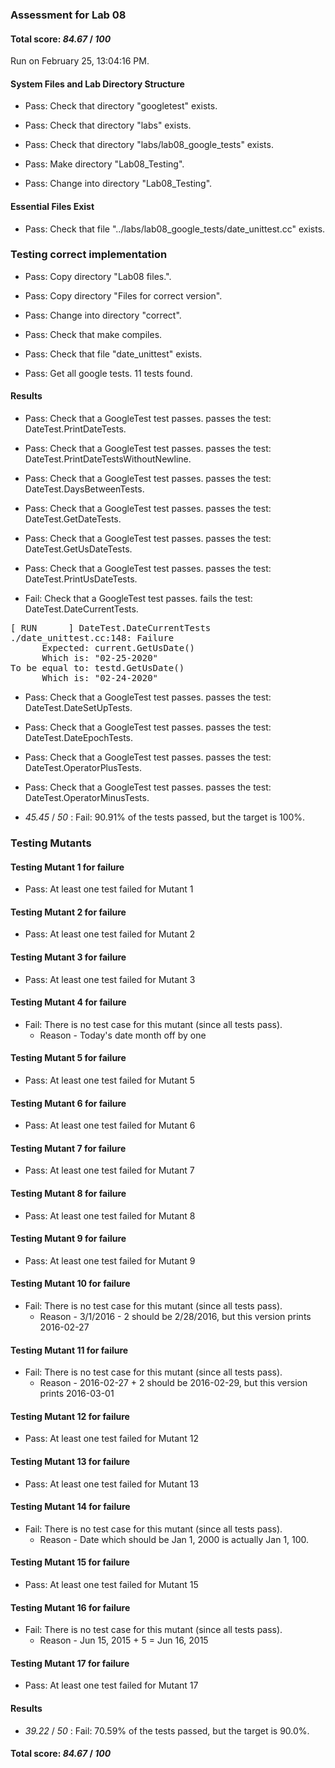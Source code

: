 ### Assessment for Lab 08

#### Total score: _84.67_ / _100_

Run on February 25, 13:04:16 PM.


#### System Files and Lab Directory Structure

+ Pass: Check that directory "googletest" exists.

+ Pass: Check that directory "labs" exists.

+ Pass: Check that directory "labs/lab08_google_tests" exists.

+ Pass: Make directory "Lab08_Testing".

+ Pass: Change into directory "Lab08_Testing".


#### Essential Files Exist

+ Pass: Check that file "../labs/lab08_google_tests/date_unittest.cc" exists.


### Testing correct implementation

+ Pass: Copy directory "Lab08 files.".



+ Pass: Copy directory "Files for correct version".



+ Pass: Change into directory "correct".

+ Pass: Check that make compiles.



+ Pass: Check that file "date_unittest" exists.

+ Pass: Get all google tests.
    11 tests found.




#### Results

+ Pass: Check that a GoogleTest test passes.
    passes the test: DateTest.PrintDateTests.



+ Pass: Check that a GoogleTest test passes.
    passes the test: DateTest.PrintDateTestsWithoutNewline.



+ Pass: Check that a GoogleTest test passes.
    passes the test: DateTest.DaysBetweenTests.



+ Pass: Check that a GoogleTest test passes.
    passes the test: DateTest.GetDateTests.



+ Pass: Check that a GoogleTest test passes.
    passes the test: DateTest.GetUsDateTests.



+ Pass: Check that a GoogleTest test passes.
    passes the test: DateTest.PrintUsDateTests.



+ Fail: Check that a GoogleTest test passes.
    fails the test: DateTest.DateCurrentTests.
<pre>
[ RUN      ] DateTest.DateCurrentTests
./date_unittest.cc:148: Failure
      Expected: current.GetUsDate()
      Which is: "02-25-2020"
To be equal to: testd.GetUsDate()
      Which is: "02-24-2020"</pre>



+ Pass: Check that a GoogleTest test passes.
    passes the test: DateTest.DateSetUpTests.



+ Pass: Check that a GoogleTest test passes.
    passes the test: DateTest.DateEpochTests.



+ Pass: Check that a GoogleTest test passes.
    passes the test: DateTest.OperatorPlusTests.



+ Pass: Check that a GoogleTest test passes.
    passes the test: DateTest.OperatorMinusTests.



+  _45.45_ / _50_ : Fail: 90.91% of the tests passed, but the target is 100%.


### Testing Mutants


#### Testing Mutant 1 for failure

+ Pass: At least one test failed for Mutant 1


#### Testing Mutant 2 for failure

+ Pass: At least one test failed for Mutant 2


#### Testing Mutant 3 for failure

+ Pass: At least one test failed for Mutant 3


#### Testing Mutant 4 for failure

+ Fail: There is no test case for this mutant (since all tests pass).
   - Reason - Today's date month off by one


#### Testing Mutant 5 for failure

+ Pass: At least one test failed for Mutant 5


#### Testing Mutant 6 for failure

+ Pass: At least one test failed for Mutant 6


#### Testing Mutant 7 for failure

+ Pass: At least one test failed for Mutant 7


#### Testing Mutant 8 for failure

+ Pass: At least one test failed for Mutant 8


#### Testing Mutant 9 for failure

+ Pass: At least one test failed for Mutant 9


#### Testing Mutant 10 for failure

+ Fail: There is no test case for this mutant (since all tests pass).
   - Reason - 3/1/2016 - 2 should be 2/28/2016, but this version prints 2016-02-27


#### Testing Mutant 11 for failure

+ Fail: There is no test case for this mutant (since all tests pass).
   - Reason - 2016-02-27 + 2 should be 2016-02-29, but this version prints 2016-03-01


#### Testing Mutant 12 for failure

+ Pass: At least one test failed for Mutant 12


#### Testing Mutant 13 for failure

+ Pass: At least one test failed for Mutant 13


#### Testing Mutant 14 for failure

+ Fail: There is no test case for this mutant (since all tests pass).
   - Reason - Date which should be Jan 1, 2000 is actually Jan 1, 100.


#### Testing Mutant 15 for failure

+ Pass: At least one test failed for Mutant 15


#### Testing Mutant 16 for failure

+ Fail: There is no test case for this mutant (since all tests pass).
   - Reason - Jun 15, 2015 + 5 = Jun 16, 2015


#### Testing Mutant 17 for failure

+ Pass: At least one test failed for Mutant 17


#### Results

+  _39.22_ / _50_ : Fail: 70.59% of the tests passed, but the target is 90.0%.

#### Total score: _84.67_ / _100_

